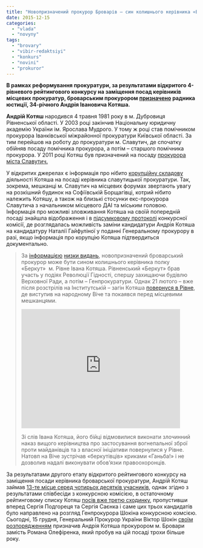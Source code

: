 ```yaml
---
title: "Новопризначений прокурор Броварів – син колишнього керівника «Беркуту»?"
date: 2015-12-15
categories: 
  - "vlada"
  - "novyny"
tags: 
  - "brovary"
  - "vibir-redaktsiyi"
  - "konkurs"
  - "novini"
  - "prokuror"
---
```


**В рамках реформування прокуратури, за результатами відкритого 4-рівневого рейтингового конкурсу на заміщення посад керівників місцевих прокуратур, броварським прокурором [призначено](http://kobl.gp.gov.ua/ua/pidprko.html?_m=publications&_t=rec&id=120558) радника юстиції, 34-річного Андрія Івановича Котяша.**

**Андрій Котяш** народився 4 травня 1981 року в м. Дубровиця Рівненської області. У 2003 році закінчив Національну юридичну академію України ім. Ярослава Мудрого. У тому ж році став помічником прокурора Іванківської міжрайонної прокуратури Київської області. За тим перейшов на роботу до прокуратури м. Славутич, де спочатку обійняв посаду помічника прокурора, а потім – старшого помічника прокурора. У 2011 році Котяш був призначений на посаду [прокурора міста Славутич.](http://prokuratura-slavutich.com.ua/page/people.html)

У відкритих джерелах є інформація про нібито [корупційну складову](http://antikor.com.ua/articles/932-poreshaem_po-tihomu._mne_uhe_pol-kieva_perezvonilo__zajavil_eks-rukovoditelj_slavutichskoj_militsii_) діяльності Котяша на посаді керівника славутицької прокуратури. Так, зокрема, мешканці м. Славутич на місцевих форумах звертають увагу на розкішний будинок на Софіївській Борщагівці, котрий нібито належить Котяшу, а також на близькі стосунки екс-прокурора Славутича з начальником місцевого ДАІ та міським головою. Інформація про можливі зловживання Котяша на своїй попередній посаді знайшла відображення і в [підсумковому протоколі](http://www.gp.gov.ua/ua/reforms?_m=publications&_t=rec&id=163712) конкурсної комісії, де розглядалась можливість заміни кандидатури Андрія Котяша на кандидатуру Наталії Гайфуліної у поданні Генеральному прокурору в разі, якщо інформація про корупцію Котяша підтвердиться документально.

> За [інформацією](http://prokurorska-pravda.today/article/osobennosti-sobesedovaniya-kto-budet-rukovodit-mestnymi-prokuraturami-kievshiny/) [низки видань](http://zerkalo.mk.ua/novini/reforma-ili-fars-testirovanie-prokurorov-vyxodit-na-finishnuyu-pryamuyu.html), новопризначений броварський прокурор може бути сином колишнього керівника полку «Беркут»  м. Рівне Івана Котяша. Рівненський «Беркут» брав участь у подіях Революції Гідності, спершу захищаючи будівлю Верховної Ради, а потім – Генпрокуратури. Однак 21 лютого – вже після розстрілів на Інститутській – загін Котяша [повернуся в Рівне](http://4vlada.com/rivne/33519), де виступив на народному Віче та покаявся перед місцевими мешканцями.
> 
> <iframe src="https://www.youtube.com/embed/GS0sObaTfHc" width="420" height="315" frameborder="0" allowfullscreen="allowfullscreen"></iframe>
> 
> Зі слів Івана Котяша, його бійці відмовилися виконати злочинний наказ вищого керівництва про застосування вогнепальної зброї проти майданівців та з власної ініціативи повернулися у Рівне. Натовп на Віче зустрічав «беркутівців» криками «Ганьба!» і не дозволив надалі виконувати обов’язки правоохоронців.

За результатами другого етапу відкритого рейтингового конкурсу на заміщення посади керівника броварської прокуратури, Андрій Котяш займав [13-те місце серед чотирьох десятків учасників](http://www.gp.gov.ua/ua/reforms?_m=publications&_t=rec&id=163360), однак згідно з результатами співбесіди з конкурсною комісією, в остаточному рейтинговому списку Котяш [посів вже третю сходинку](http://www.gp.gov.ua/ua/reforms?_m=publications&_t=rec&id=163712), пропустивши вперед Сергія Подгореця та Сергія Саєнка і саме цих трьох кандидатів було направлено на розгляд Генпрокурора Шокіна конкурсною комсією. Сьогодні, 15 грудня, Генеральний Прокурор України Віктор Шокін [своїм розпорядженням](http://www.gp.gov.ua/ua/news.html?_m=publications&_c=view&_t=rec&id=166719) призначив Андрія Котяша прокурором м. Бровари замість Романа Олефіренка, який пробув на цій посаді трохи більше року.
